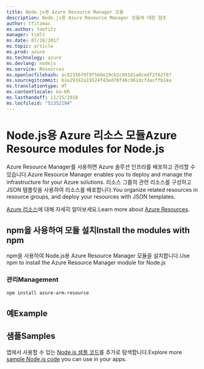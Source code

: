```yaml
---
title: Node.js용 Azure Resource Manager 모듈
description: Node.js용 Azure Resource Manager 모듈에 대한 참조
author: tfitzmac
ms.author: tomfitz
manager: timlt
ms.date: 07/18/2017
ms.topic: article
ms.prod: azure
ms.technology: azure
ms.devlang: nodejs
ms.service: Resources
ms.openlocfilehash: ac82356f0f9f566e29cb2c89181a0cedf2f62f87
ms.sourcegitcommit: b1e29342a19524f43ed70f4bc961dcfdacffb14a
ms.translationtype: HT
ms.contentlocale: ko-KR
ms.lasthandoff: 11/15/2018
ms.locfileid: "51352194"
---
```

# <a name="azure-resource-modules-for-nodejs"></a><span data-ttu-id="b10b8-103">Node.js용 Azure 리소스 모듈</span><span class="sxs-lookup"><span data-stu-id="b10b8-103">Azure Resource modules for Node.js</span></span>

<span data-ttu-id="b10b8-104">Azure Resource Manager를 사용하면 Azure 솔루션 인프라를 배포하고 관리할 수 있습니다.</span><span class="sxs-lookup"><span data-stu-id="b10b8-104">Azure Resource Manager enables you to deploy and manage the infrastructure for your Azure solutions.</span></span> <span data-ttu-id="b10b8-105">리소스 그룹의 관련 리소스를 구성하고 JSON 템플릿을 사용하여 리소스를 배포합니다.</span><span class="sxs-lookup"><span data-stu-id="b10b8-105">You organize related resources in resource groups, and deploy your resources with JSON templates.</span></span>

<span data-ttu-id="b10b8-106">[Azure 리소스](https://docs.microsoft.com/azure/azure-resource-manager/)에 대해 자세히 알아보세요.</span><span class="sxs-lookup"><span data-stu-id="b10b8-106">Learn more about [Azure Resources](https://docs.microsoft.com/azure/azure-resource-manager/).</span></span>

## <a name="install-the-modules-with-npm"></a><span data-ttu-id="b10b8-107">npm을 사용하여 모듈 설치</span><span class="sxs-lookup"><span data-stu-id="b10b8-107">Install the modules with npm</span></span>

<span data-ttu-id="b10b8-108">npm을 사용하여 Node.js용 Azure Resource Manager 모듈을 설치합니다.</span><span class="sxs-lookup"><span data-stu-id="b10b8-108">Use npm to install the Azure Resource Manager module for Node.js</span></span>

### <a name="management"></a><span data-ttu-id="b10b8-109">관리</span><span class="sxs-lookup"><span data-stu-id="b10b8-109">Management</span></span>

```bash
npm install azure-arm-resource
```

## <a name="example"></a><span data-ttu-id="b10b8-110">예</span><span class="sxs-lookup"><span data-stu-id="b10b8-110">Example</span></span>

## <a name="samples"></a><span data-ttu-id="b10b8-111">샘플</span><span class="sxs-lookup"><span data-stu-id="b10b8-111">Samples</span></span>

<span data-ttu-id="b10b8-112">앱에서 사용할 수 있는 [Node.js 샘플 코드](https://azure.microsoft.com/resources/samples/?platform=nodejs)를 추가로 탐색합니다.</span><span class="sxs-lookup"><span data-stu-id="b10b8-112">Explore more [sample Node.js code](https://azure.microsoft.com/resources/samples/?platform=nodejs) you can use in your apps.</span></span>